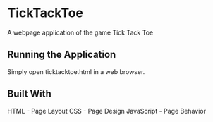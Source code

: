 # TickTackToe

A webpage application of the game Tick Tack Toe

## Running the Application

Simply open ticktacktoe.html in a web browser.

## Built With

HTML - Page Layout
CSS - Page Design
JavaScript - Page Behavior
